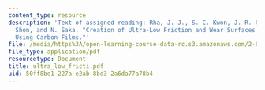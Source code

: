```yaml
---
content_type: resource
description: 'Text of assigned reading: Rha, J. J., S. C. Kwon, J. R. Cho, W. Yim
  Shon, and N. Saka. "Creation of Ultra-Low Friction and Wear Surfaces for Micro-Devices
  Using Carbon Films."'
file: /media/https%3A/open-learning-course-data-rc.s3.amazonaws.com/2-800-tribology-fall-2004/50ff8be1227ae2ab8bd32a6da77a78b4_ultra_low_fricti.pdf
file_type: application/pdf
resourcetype: Document
title: ultra_low_fricti.pdf
uid: 50ff8be1-227a-e2ab-8bd3-2a6da77a78b4
---
```

